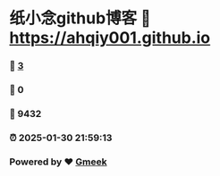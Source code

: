 # 纸小念github博客 :link: https://ahqiy001.github.io 
### :page_facing_up: [3](https://ahqiy001.github.io/tag.html) 
### :speech_balloon: 0 
### :hibiscus: 9432 
### :alarm_clock: 2025-01-30 21:59:13 
### Powered by :heart: [Gmeek](https://github.com/Meekdai/Gmeek)
